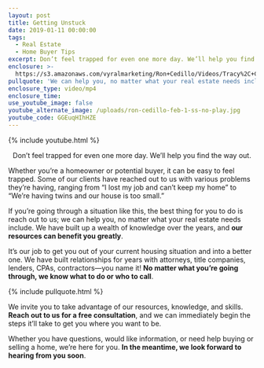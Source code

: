 ```yaml
---
layout: post
title: Getting Unstuck
date: 2019-01-11 00:00:00
tags:
  - Real Estate
  - Home Buyer Tips
excerpt: Don’t feel trapped for even one more day. We’ll help you find the way out.
enclosure: >-
  https://s3.amazonaws.com/vyralmarketing/Ron+Cedillo/Videos/Tracy%2C+CA+Real+Estate+-+Getting+Unstuck.mp4
pullquote: 'We can help you, no matter what your real estate needs include.'
enclosure_type: video/mp4
enclosure_time:
use_youtube_image: false
youtube_alternate_image: /uploads/ron-cedillo-feb-1-ss-no-play.jpg
youtube_code: GGEuqHIhHZE
---
```


{% include youtube.html %}

<center>Don’t feel trapped for even one more day. We’ll help you find the way out.</center>

Whether you’re a homeowner or potential buyer, it can be easy to feel trapped. Some of our clients have reached out to us with various problems they’re having, ranging from “I lost my job and can’t keep my home” to “We’re having twins and our house is too small.”

If you’re going through a situation like this, the best thing for you to do is reach out to us; we can help you, no matter what your real estate needs include. We have built up a wealth of knowledge over the years, and **our resources can benefit you greatly**.

It’s our job to get you out of your current housing situation and into a better one. We have built relationships for years with attorneys, title companies, lenders, CPAs, contractors—you name it! **No matter what you’re going through, we know what to do or who to call**.

{% include pullquote.html %}

We invite you to take advantage of our resources, knowledge, and skills. **Reach out to us for a free consultation**, and we can immediately begin the steps it’ll take to get you where you want to be.

Whether you have questions, would like information, or need help buying or selling a home, we’re here for you. **In the meantime, we look forward to hearing from you soon**.